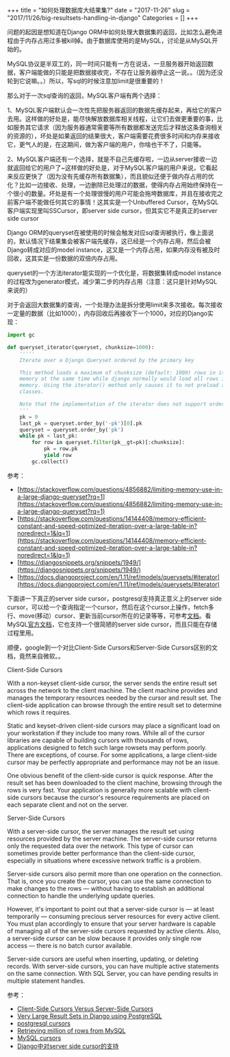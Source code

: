 +++
title = "如何处理数据库大结果集?"
date = "2017-11-26"
slug = "2017/11/26/big-resultsets-handling-in-django"
Categories = []
+++

问题的起因是想知道在Django ORM中如何处理大数据集的返回，比如怎么避免进程由于内存占用过多被kill掉。由于数据库使用的是MySQL，讨论是从MySQL开始的。

MySQL协议是半双工的，同一时间只能有一方在说话，一旦服务器开始返回数据，客户端能做的只能是把数据接收完，不存在让服务器停止这一说。。（因为还没轮到它说嘛。。）所以，写sql的时候注意加limit是很重要的！

那么对于一次sql查询的返回，MySQL客户端有两个选择：

1、MySQL客户端默认会一次性先把服务器返回的数据先缓存起来，再给它的客户去用。这样做的好处是，能尽快解放数据库相关线程，让它们去做更重要的事，比如服务其它请求（因为服务器通常需要等所有数据都发送完后才释放这条查询相关的资源的），坏处是如果返回的结果很大，客户端需要花费很多时间和内存来接收它，更气人的是，在这期间，做为客户端的用户，你啥也干不了，只能等。

2、MySQL客户端还有一个选择，就是不自己先缓存啦，一边从server接收一边就返回给它的用户了~这样做的好处是，对于MySQL客户端的用户来说，它看起来反应更快了（因为没有先缓存所有数据集），而且貌似还便于做内存占用的优化？比如一边接收、处理，一边删除已处理过的数据，使得内存占用始终保持在一个很小的数量。坏处是有一个处理很慢的用户可能会拖垮数据库，并且在接收完之前客户端不能做任何其它的事情！这其实是一个Unbuffered Cursor，在MySQL客户端实现里叫SSCursor，即server side cursor，但其实它不是真正的server side cursor

Django ORM的queryset在被使用的时候会触发对应sql查询被执行，像上面说的，默认情况下结果集会被客户端先缓存，这已经是一个内存占用，然后会被Django转成对应的model instance，这又是一个内存占用，如果内存没有被及时回收，这其实是一份数据的双倍内存占用。

queryset的一个方法iterator能实现的一个优化是，将数据集转成model instance的过程改为generator模式，减少第二步的内存占用（注意：这只是针对MySQL来说的）

对于会返回大数据集的查询，一个处理办法是拆分使用limit来多次接收。每次接收一定量的数据（比如1000），内存回收后再接收下一个1000，对应的Django实现：

```python
import gc

def queryset_iterator(queryset, chunksize=1000):
    '''''
    Iterate over a Django Queryset ordered by the primary key

    This method loads a maximum of chunksize (default: 1000) rows in it's
    memory at the same time while django normally would load all rows in it's
    memory. Using the iterator() method only causes it to not preload all the
    classes.

    Note that the implementation of the iterator does not support ordered query sets.
    '''
    pk = 0
    last_pk = queryset.order_by('-pk')[0].pk
    queryset = queryset.order_by('pk')
    while pk < last_pk:
        for row in queryset.filter(pk__gt=pk)[:chunksize]:
            pk = row.pk
            yield row
        gc.collect()
```

参考：

- [https://stackoverflow.com/questions/4856882/limiting-memory-use-in-a-large-django-queryset?rq=1](https://stackoverflow.com/questions/4856882/limiting-memory-use-in-a-large-django-queryset?rq=1)
- [https://stackoverflow.com/questions/14144408/memory-efficient-constant-and-speed-optimized-iteration-over-a-large-table-in?noredirect=1&lq=1](https://stackoverflow.com/questions/14144408/memory-efficient-constant-and-speed-optimized-iteration-over-a-large-table-in?noredirect=1&lq=1)
- [https://djangosnippets.org/snippets/1949/](https://djangosnippets.org/snippets/1949/)
- [https://docs.djangoproject.com/en/1.11/ref/models/querysets/#iterator](https://docs.djangoproject.com/en/1.11/ref/models/querysets/#iterator)

下面讲一下真正的server side cursor，postgresql支持真正意义上的server side cursor，可以给一个查询指定一个cursor，然后在这个cursor上操作，fetch多行、move(移动）cursor、更新当前cursor所在的记录等等，可参考[文档](https://www.postgresql.org/docs/9.2/static/plpgsql-cursors.html)。看MySQL[官方文档](https://dev.MySQL.com/doc/refman/5.7/en/cursors.html)，它也支持一个很简陋的server side cursor，而且只能在存储过程里用。

顺便，google到一个对比Client-Side Cursors和Server-Side Cursors区别的文档，竟然来自微软。。

Client-Side Cursors

With a non-keyset client-side cursor, the server sends the entire result set across the network to the client machine. The client machine provides and manages the temporary resources needed by the cursor and result set. The client-side application can browse through the entire result set to determine which rows it requires.

Static and keyset-driven client-side cursors may place a significant load on your workstation if they include too many rows. While all of the cursor libraries are capable of building cursors with thousands of rows, applications designed to fetch such large rowsets may perform poorly. There are exceptions, of course. For some applications, a large client-side cursor may be perfectly appropriate and performance may not be an issue.

One obvious benefit of the client-side cursor is quick response. After the result set has been downloaded to the client machine, browsing through the rows is very fast. Your application is generally more scalable with client-side cursors because the cursor's resource requirements are placed on each separate client and not on the server.

Server-Side Cursors

With a server-side cursor, the server manages the result set using resources provided by the server machine. The server-side cursor returns only the requested data over the network. This type of cursor can sometimes provide better performance than the client-side cursor, especially in situations where excessive network traffic is a problem.

Server-side cursors also permit more than one operation on the connection. That is, once you create the cursor, you can use the same connection to make changes to the rows — without having to establish an additional connection to handle the underlying update queries.

However, it's important to point out that a server-side cursor is — at least temporarily — consuming precious server resources for every active client. You must plan accordingly to ensure that your server hardware is capable of managing all of the server-side cursors requested by active clients. Also, a server-side cursor can be slow because it provides only single row access — there is no batch cursor available.

Server-side cursors are useful when inserting, updating, or deleting records. With server-side cursors, you can have multiple active statements on the same connection. With SQL Server, you can have pending results in multiple statement handles.

参考：

- [Client-Side Cursors Versus Server-Side Cursors](https://msdn.microsoft.com/en-us/library/aa266531(v=vs.60).aspx)
- [Very Large Result Sets in Django using PostgreSQL](http://thebuild.com/blog/2010/12/13/very-large-result-sets-in-django-using-postgresql/)
- [postgresql cursors](https://www.postgresql.org/docs/9.2/static/plpgsql-cursors.html)
- [Retrieving million of rows from MySQL](http://techualization.blogspot.com/2011/12/retrieving-million-of-rows-from-MySQL.html)
- [MySQL cursors](https://dev.MySQL.com/doc/refman/5.7/en/cursors.html)
- [Django中对server side cursor的支持](https://code.djangoproject.com/ticket/16614#no1)
